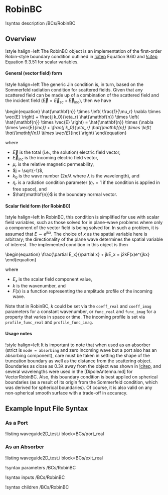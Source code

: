 # RobinBC

!syntax description /BCs/RobinBC

## Overview

!style halign=left
The RobinBC object is an implementation of the first-order Robin-style boundary
condition outlined in [!citep](jin-fem) Equation 9.60 and [!citep](jin-computation)
Equation 9.3.51 for scalar variables.

#### General (vector field) form

!style halign=left
The generic Jin condition is, in turn, based on the Sommerfeld radiation condition
for scattered fields. Given that any scattered field can be made up of a
combination of the scattered field and the incident field
($\vec{E} = \vec{E}_{sc} + \vec{E}_{inc}$), then we have

\begin{equation}
  \hat{\mathbf{n}} \times \left( \frac{1}{\mu_r} \nabla \times \vec{E} \right) + \frac{j k_0}{\eta_r} \hat{\mathbf{n}} \times \left( \hat{\mathbf{n}} \times \vec{E} \right) = \hat{\mathbf{n}} \times (\nabla \times \vec{E}_{inc}) + \frac{j k_0}{\eta_r} \hat{\mathbf{n}} \times \left( \hat{\mathbf{n}} \times \vec{E}_{inc} \right)
\end{equation}

where

- $\vec{E}$ is the total (i.e., the solution) electric field vector,
- $\vec{E}_{inc}$ is the incoming electric field vector,
- $\mu_r$ is the relative magnetic permeability,
- $j = \sqrt{-1}$,
- $k_0$ is the wave number ($2 \pi / \lambda$ where $\lambda$ is the wavelength), and
- $\eta_r$ is a radiation condition parameter ($\eta_r = 1$ if the condition is applied in free space), and
- $\hat{\mathbf{n}}$ is the boundary normal vector.

#### Scalar field form (for RobinBC)

!style halign=left
In RobinBC, this condition is simplified for use with scalar field variables, such
as those solved for in plane-wave problems where only a component of the vector
field is being solved for. In such a problem, it is assumed that $E \sim e^{jkx}$.
The choice of $x$ as the spatial variable here is arbitrary; the directionality
of the plane wave determines the spatial variable of interest. The implemented
condition in this object is then

\begin{equation}
  \frac{\partial E_x}{\partial x} + jkE_x = j2kF(x)e^{jkx}
\end{equation}

where

- $E_x$ is the scalar field component value,
- $k$ is the wavenumber, and
- $F(x)$ is a function representing the amplitude profile of the incoming wave.

Note that in RobinBC, $k$ could be set via the `coeff_real` and `coeff_imag`
parameters for a constant wavenumber, or `func_real` and `func_imag` for a
property that varies in space or time. The incoming profile is set via
`profile_func_real` and `profile_func_imag`.


#### Usage notes

!style halign=left
It is important to note that when used as an absorber (strict is `mode = absorbing`
and zero incoming wave but a port also has an absorbing component), care must be
taken in setting the shape of the truncation boundary as well as the distance
from the scattering object. Boundaries as close as $0.3 \lambda$ away from the
object was shown in [!citep](jin-fem), and several wavelengths were used in the
[DipoleAntenna.md] for VectorRobinBC. Also, this boundary condition is best
applied on spherical boundaries (as a result of its origin from the Sommerfeld
condition, which was derived for spherical boundaries). Of course, it is also
valid on any non-spherical smooth surface with a trade-off in accuracy.

## Example Input File Syntax

### As a Port

!listing waveguide2D_test.i block=BCs/port_real

### As an Absorber

!listing waveguide2D_test.i block=BCs/exit_real

!syntax parameters /BCs/RobinBC

!syntax inputs /BCs/RobinBC

!syntax children /BCs/RobinBC
